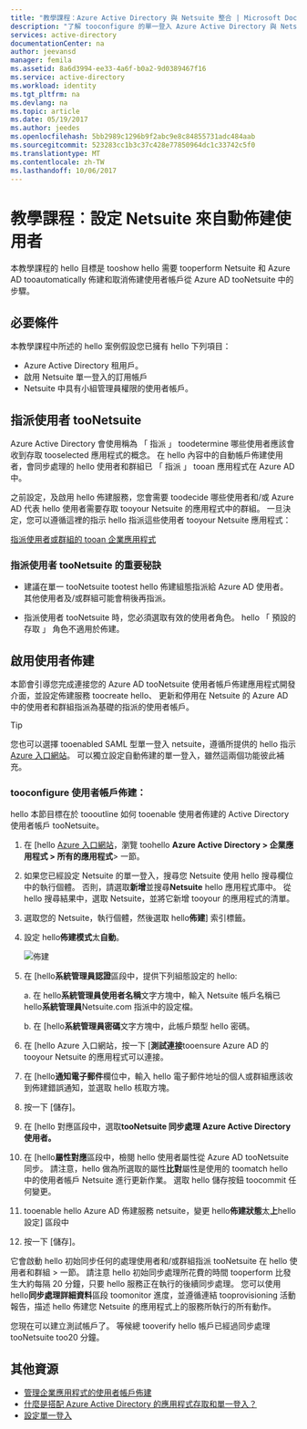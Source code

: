 ```yaml
---
title: "教學課程：Azure Active Directory 與 Netsuite 整合 | Microsoft Docs"
description: "了解 tooconfigure 的單一登入 Azure Active Directory 與 Netsuite 之間。"
services: active-directory
documentationCenter: na
author: jeevansd
manager: femila
ms.assetid: 8a6d3994-ee33-4a6f-b0a2-9d0389467f16
ms.service: active-directory
ms.workload: identity
ms.tgt_pltfrm: na
ms.devlang: na
ms.topic: article
ms.date: 05/19/2017
ms.author: jeedes
ms.openlocfilehash: 5bb2989c1296b9f2abc9e8c84855731adc484aab
ms.sourcegitcommit: 523283cc1b3c37c428e77850964dc1c33742c5f0
ms.translationtype: MT
ms.contentlocale: zh-TW
ms.lasthandoff: 10/06/2017
---
```

# <a name="tutorial-configuring-netsuite-for-automatic-user-provisioning"></a>教學課程︰設定 Netsuite 來自動佈建使用者

本教學課程的 hello 目標是 tooshow hello 需要 tooperform Netsuite 和 Azure AD tooautomatically 佈建和取消佈建使用者帳戶從 Azure AD tooNetsuite 中的步驟。

## <a name="prerequisites"></a>必要條件

本教學課程中所述的 hello 案例假設您已擁有 hello 下列項目：

*   Azure Active Directory 租用戶。
*   啟用 Netsuite 單一登入的訂用帳戶
*   Netsuite 中具有小組管理員權限的使用者帳戶。

## <a name="assigning-users-toonetsuite"></a>指派使用者 tooNetsuite

Azure Active Directory 會使用稱為 「 指派 」 toodetermine 哪些使用者應該會收到存取 tooselected 應用程式的概念。 在 hello 內容中的自動帳戶佈建使用者，會同步處理的 hello 使用者和群組已 「 指派 」 tooan 應用程式在 Azure AD 中。

之前設定，及啟用 hello 佈建服務，您會需要 toodecide 哪些使用者和/或 Azure AD 代表 hello 使用者需要存取 tooyour Netsuite 的應用程式中的群組。 一旦決定，您可以遵循這裡的指示 hello 指派這些使用者 tooyour Netsuite 應用程式：

[指派使用者或群組的 tooan 企業應用程式](https://docs.microsoft.com/azure/active-directory/active-directory-coreapps-assign-user-azure-portal)

### <a name="important-tips-for-assigning-users-toonetsuite"></a>指派使用者 tooNetsuite 的重要秘訣

*   建議在單一 tooNetsuite tootest hello 佈建組態指派給 Azure AD 使用者。 其他使用者及/或群組可能會稍後再指派。

*   指派使用者 tooNetsuite 時，您必須選取有效的使用者角色。 hello 「 預設的存取 」 角色不適用於佈建。

## <a name="enable-user-provisioning"></a>啟用使用者佈建

本節會引導您完成連接您的 Azure AD tooNetsuite 使用者帳戶佈建應用程式開發介面，並設定佈建服務 toocreate hello、 更新和停用在 Netsuite 的 Azure AD 中的使用者和群組指派為基礎的指派的使用者帳戶。

> [!TIP] 
> 您也可以選擇 tooenabled SAML 型單一登入 netsuite，遵循所提供的 hello 指示[Azure 入口網站](https://portal.azure.com)。 可以獨立設定自動佈建的單一登入，雖然這兩個功能彼此補充。

### <a name="tooconfigure-user-account-provisioning"></a>tooconfigure 使用者帳戶佈建：

hello 本節目標在於 toooutline 如何 tooenable 使用者佈建的 Active Directory 使用者帳戶 tooNetsuite。

1. 在 [hello [Azure 入口網站](https://portal.azure.com)，瀏覽 toohello **Azure Active Directory > 企業應用程式 > 所有的應用程式**> 一節。

2. 如果您已經設定 Netsuite 的單一登入，搜尋您 Netsuite 使用 hello 搜尋欄位中的執行個體。 否則，請選取**新增**並搜尋**Netsuite** hello 應用程式庫中。 從 hello 搜尋結果中，選取 Netsuite，並將它新增 tooyour 的應用程式的清單。

3. 選取您的 Netsuite，執行個體，然後選取 hello**佈建**] 索引標籤。

4. 設定 hello**佈建模式**太**自動**。 

    ![佈建](./media/active-directory-saas-netsuite-provisioning-tutorial/provisioning.png)

5. 在 [hello**系統管理員認證**區段中，提供下列組態設定的 hello:
   
    a. 在 hello**系統管理員使用者名稱**文字方塊中，輸入 Netsuite 帳戶名稱已 hello**系統管理員**Netsuite.com 指派中的設定檔。
   
    b. 在 [hello**系統管理員密碼**文字方塊中，此帳戶類型 hello 密碼。
      
6. 在 [hello Azure 入口網站，按一下 [**測試連接**tooensure Azure AD 的 tooyour Netsuite 的應用程式可以連接。

7. 在 [hello**通知電子郵件**欄位中，輸入 hello 電子郵件地址的個人或群組應該收到佈建錯誤通知，並選取 hello 核取方塊。

8. 按一下 [儲存]。

9. 在 [hello 對應區段中，選取**tooNetsuite 同步處理 Azure Active Directory 使用者。**

10. 在 [hello**屬性對應**區段中，檢閱 hello 使用者屬性從 Azure AD tooNetsuite 同步。 請注意，hello 做為所選取的屬性**比對**屬性是使用的 toomatch hello 中的使用者帳戶 Netsuite 進行更新作業。 選取 hello 儲存按鈕 toocommit 任何變更。

11. tooenable hello Azure AD 佈建服務 netsuite，變更 hello**佈建狀態**太**上**hello 設定] 區段中

12. 按一下 [儲存]。

它會啟動 hello 初始同步任何的處理使用者和/或群組指派 tooNetsuite 在 hello 使用者和群組 > 一節。 請注意 hello 初始同步處理所花費的時間 tooperform 比發生大約每隔 20 分鐘，只要 hello 服務正在執行的後續同步處理。 您可以使用 hello**同步處理詳細資料**區段 toomonitor 進度，並遵循連結 tooprovisioning 活動報告，描述 hello 佈建您 Netsuite 的應用程式上的服務所執行的所有動作。

您現在可以建立測試帳戶了。 等候總 tooverify hello 帳戶已經過同步處理 tooNetsuite too20 分鐘。

## <a name="additional-resources"></a>其他資源

* [管理企業應用程式的使用者帳戶佈建](active-directory-saas-tutorial-list.md)
* [什麼是搭配 Azure Active Directory 的應用程式存取和單一登入？](active-directory-appssoaccess-whatis.md)
* [設定單一登入](active-directory-saas-netsuite-tutorial.md)